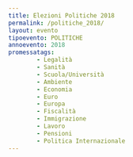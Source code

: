 ```yaml
---
title: Elezioni Politiche 2018
permalink: /politiche_2018/
layout: evento
tipoevento: POLITICHE
annoevento: 2018
promessatags:
        - Legalità
        - Sanità
        - Scuola/Università
        - Ambiente
        - Economia
        - Euro
        - Europa
        - Fiscalità
        - Immigrazione
        - Lavoro
        - Pensioni
        - Politica Internazionale
---
```

